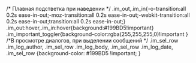/* Плавная подстветка при наведении */
.im_out,.im_in{-o-transition:all 0.2s ease-in-out;-moz-transition:all 0.2s ease-in-out;-webkit-transition:all 0.2s ease-in-out;transition:all 0.2s ease-in-out;}
.im_out:hover,.im_in:hover{background:#199BD5!important}
.im_important_toggler{background-color:rgba(255,255,255,0)!important
}
/*В просмотре диалогов, при выделении сообщений */
.im_sel_row .im_log_author,
.im_sel_row .im_log_body,
.im_sel_row .im_log_date,
.im_sel_row
{background-color: #199BD5 !important;
} 
